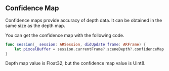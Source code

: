 ## Confidence Map

Confidence maps provide accuracy of depth data.
It can be obtained in the same size as the depth map.

You can get the confidence map with the following code.

```swift
func session(_ session: ARSession, didUpdate frame: ARFrame) {
    let pixcelBuffer = session.currentFrame?.sceneDepth?.confidenceMap
}
```

Depth map value is Float32, but the confidence map value is UInt8.
